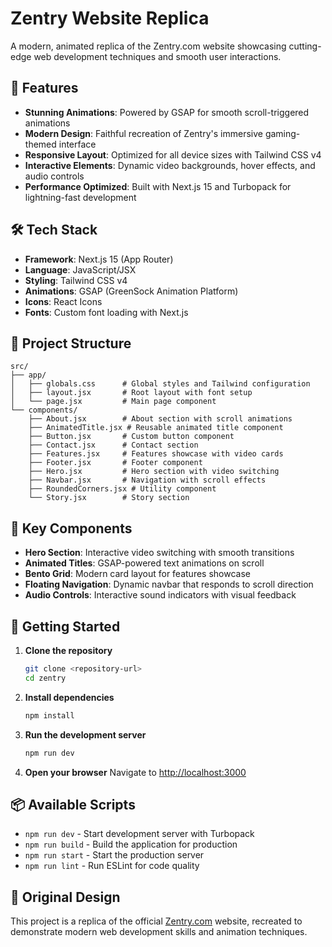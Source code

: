 # Zentry Website Replica

A modern, animated replica of the Zentry.com website showcasing cutting-edge web development techniques and smooth user interactions.

## 🚀 Features

- **Stunning Animations**: Powered by GSAP for smooth scroll-triggered animations
- **Modern Design**: Faithful recreation of Zentry's immersive gaming-themed interface
- **Responsive Layout**: Optimized for all device sizes with Tailwind CSS v4
- **Interactive Elements**: Dynamic video backgrounds, hover effects, and audio controls
- **Performance Optimized**: Built with Next.js 15 and Turbopack for lightning-fast development

## 🛠️ Tech Stack

- **Framework**: Next.js 15 (App Router)
- **Language**: JavaScript/JSX
- **Styling**: Tailwind CSS v4
- **Animations**: GSAP (GreenSock Animation Platform)
- **Icons**: React Icons
- **Fonts**: Custom font loading with Next.js

## 📁 Project Structure

```
src/
├── app/
│   ├── globals.css      # Global styles and Tailwind configuration
│   ├── layout.jsx       # Root layout with font setup
│   └── page.jsx         # Main page component
└── components/
    ├── About.jsx        # About section with scroll animations
    ├── AnimatedTitle.jsx # Reusable animated title component
    ├── Button.jsx       # Custom button component
    ├── Contact.jsx      # Contact section
    ├── Features.jsx     # Features showcase with video cards
    ├── Footer.jsx       # Footer component
    ├── Hero.jsx         # Hero section with video switching
    ├── Navbar.jsx       # Navigation with scroll effects
    ├── RoundedCorners.jsx # Utility component
    └── Story.jsx        # Story section
```

## 🎨 Key Components

- **Hero Section**: Interactive video switching with smooth transitions
- **Animated Titles**: GSAP-powered text animations on scroll
- **Bento Grid**: Modern card layout for features showcase
- **Floating Navigation**: Dynamic navbar that responds to scroll direction
- **Audio Controls**: Interactive sound indicators with visual feedback

## 🚀 Getting Started

1. **Clone the repository**

   ```bash
   git clone <repository-url>
   cd zentry
   ```

2. **Install dependencies**

   ```bash
   npm install
   ```

3. **Run the development server**

   ```bash
   npm run dev
   ```

4. **Open your browser**
   Navigate to [http://localhost:3000](http://localhost:3000)

## 📦 Available Scripts

- `npm run dev` - Start development server with Turbopack
- `npm run build` - Build the application for production
- `npm run start` - Start the production server
- `npm run lint` - Run ESLint for code quality

## 🎯 Original Design

This project is a replica of the official [Zentry.com](https://zentry.com) website, recreated to demonstrate modern web development skills and animation techniques.
